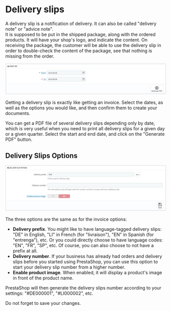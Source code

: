 # Delivery slips

A delivery slip is a notification of delivery. It can also be called "delivery note" or "advice note".  
It is supposed to be put in the shipped package, along with the ordered products. It will have your shop's logo, and indicate the content. On receiving the package, the customer will be able to use the delivery slip in order to double-check the content of the package, see that nothing is missing from the order.

![](../../../.gitbook/assets/51839199%20%283%29.png)

Getting a delivery slip is exactly like getting an invoice. Select the dates, as well as the options you would like, and then confirm them to create your documents.

You can get a PDF file of several delivery slips depending only by date, which is very useful when you need to print all delivery slips for a given day or a given quarter. Select the start and end date, and click on the "Generate PDF" button.

## Delivery Slips Options <a id="DeliverySlips-DeliverySlipsOptions"></a>

![](../../../.gitbook/assets/51839200%20%281%29.png)

The three options are the same as for the invoice options:

* **Delivery prefix**. You might like to have language-tagged delivery slips: "DE" in English, "LI" in French \(for "livraison"\), "EN" in Spanish \(for "entrenga"\), etc. Or you could directly choose to have language codes: "EN", "FR", "SP", etc. Of course, you can also choose to not have a prefix at all.
* **Delivery number**. If your business has already had orders and delivery slips before you started using PrestaShop, you can use this option to start your delivery slip number from a higher number.
* **Enable product image**. When enabled, it will display a product's image in front of the product name.

PrestaShop will then generate the delivery slips number according to your settings: "\#DE000001", "\#LI000002", etc.

Do not forget to save your changes.

